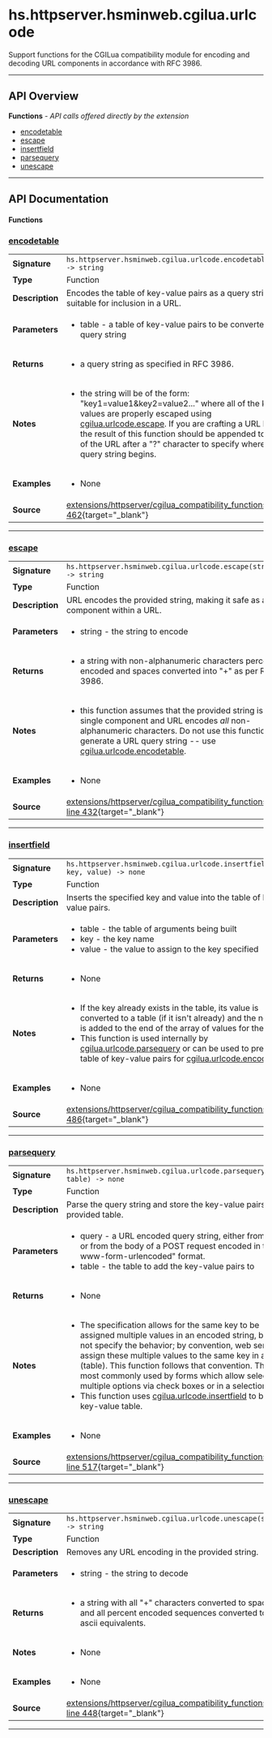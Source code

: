 # hs.httpserver.hsminweb.cgilua.urlcode

Support functions for the CGILua compatibility module for encoding and decoding URL components in accordance with RFC 3986.

---

## API Overview
**Functions** - _API calls offered directly by the extension_
 * [encodetable](#encodetable)
 * [escape](#escape)
 * [insertfield](#insertfield)
 * [parsequery](#parsequery)
 * [unescape](#unescape)


---

## API Documentation

#### Functions


### [encodetable](#encodetable)

|                                             |                                                                                     |
| --------------------------------------------|-------------------------------------------------------------------------------------|
| **Signature**                               | `hs.httpserver.hsminweb.cgilua.urlcode.encodetable(table) -> string`                                                                    |
| **Type**                                    | Function                                                                     |
| **Description**                             | Encodes the table of key-value pairs as a query string suitable for inclusion in a URL.                                                                     |
| **Parameters**                              | <ul><li>table - a table of key-value pairs to be converted into a query string</li></ul> |
| **Returns**                                 | <ul><li>a query string as specified in RFC 3986.</li></ul>          |
| **Notes**                                   | <ul><li>the string will be of the form: "key1=value1&key2=value2..." where all of the keys and values are properly escaped using [cgilua.urlcode.escape](#escape).  If you are crafting a URL by hand, the result of this function should be appended to the end of the URL after a "?" character to specify where the query string begins.</li></ul> |
| **Examples**                                | <ul><li>None</li></ul> |
| **Source**                                  | [extensions/httpserver/cgilua_compatibility_functions.lua line 462](https://github.com/CommandPost/CommandPost-App/blob/master/extensions/httpserver/cgilua_compatibility_functions.lua#L462){target="_blank"} |

---


### [escape](#escape)

|                                             |                                                                                     |
| --------------------------------------------|-------------------------------------------------------------------------------------|
| **Signature**                               | `hs.httpserver.hsminweb.cgilua.urlcode.escape(string) -> string`                                                                    |
| **Type**                                    | Function                                                                     |
| **Description**                             | URL encodes the provided string, making it safe as a component within a URL.                                                                     |
| **Parameters**                              | <ul><li>string - the string to encode</li></ul> |
| **Returns**                                 | <ul><li>a string with non-alphanumeric characters percent encoded and spaces converted into "+" as per RFC 3986.</li></ul>          |
| **Notes**                                   | <ul><li>this function assumes that the provided string is a single component and URL encodes *all* non-alphanumeric characters.  Do not use this function to generate a URL query string -- use [cgilua.urlcode.encodetable](#encodetable).</li></ul> |
| **Examples**                                | <ul><li>None</li></ul> |
| **Source**                                  | [extensions/httpserver/cgilua_compatibility_functions.lua line 432](https://github.com/CommandPost/CommandPost-App/blob/master/extensions/httpserver/cgilua_compatibility_functions.lua#L432){target="_blank"} |

---


### [insertfield](#insertfield)

|                                             |                                                                                     |
| --------------------------------------------|-------------------------------------------------------------------------------------|
| **Signature**                               | `hs.httpserver.hsminweb.cgilua.urlcode.insertfield(table, key, value) -> none`                                                                    |
| **Type**                                    | Function                                                                     |
| **Description**                             | Inserts the specified key and value into the table of key-value pairs.                                                                     |
| **Parameters**                              | <ul><li>table - the table of arguments being built</li><li>key   - the key name</li><li>value - the value to assign to the key specified</li></ul> |
| **Returns**                                 | <ul><li>None</li></ul>          |
| **Notes**                                   | <ul><li>If the key already exists in the table, its value is converted to a table (if it isn't already) and the new value is added to the end of the array of values for the key.</li><li>This function is used internally by [cgilua.urlcode.parsequery](#parsequery) or can be used to prepare a table of key-value pairs for [cgilua.urlcode.encodetable](#encodetable).</li></ul> |
| **Examples**                                | <ul><li>None</li></ul> |
| **Source**                                  | [extensions/httpserver/cgilua_compatibility_functions.lua line 486](https://github.com/CommandPost/CommandPost-App/blob/master/extensions/httpserver/cgilua_compatibility_functions.lua#L486){target="_blank"} |

---


### [parsequery](#parsequery)

|                                             |                                                                                     |
| --------------------------------------------|-------------------------------------------------------------------------------------|
| **Signature**                               | `hs.httpserver.hsminweb.cgilua.urlcode.parsequery(query, table) -> none`                                                                    |
| **Type**                                    | Function                                                                     |
| **Description**                             | Parse the query string and store the key-value pairs in the provided table.                                                                     |
| **Parameters**                              | <ul><li>query - a URL encoded query string, either from a URL or from the body of a POST request encoded in the "x-www-form-urlencoded" format.</li><li>table - the table to add the key-value pairs to</li></ul> |
| **Returns**                                 | <ul><li>None</li></ul>          |
| **Notes**                                   | <ul><li>The specification allows for the same key to be assigned multiple values in an encoded string, but does not specify the behavior; by convention, web servers assign these multiple values to the same key in an array (table).  This function follows that convention.  This is most commonly used by forms which allow selecting multiple options via check boxes or in a selection list.</li><li>This function uses [cgilua.urlcode.insertfield](#insertfield) to build the key-value table.</li></ul> |
| **Examples**                                | <ul><li>None</li></ul> |
| **Source**                                  | [extensions/httpserver/cgilua_compatibility_functions.lua line 517](https://github.com/CommandPost/CommandPost-App/blob/master/extensions/httpserver/cgilua_compatibility_functions.lua#L517){target="_blank"} |

---


### [unescape](#unescape)

|                                             |                                                                                     |
| --------------------------------------------|-------------------------------------------------------------------------------------|
| **Signature**                               | `hs.httpserver.hsminweb.cgilua.urlcode.unescape(string) -> string`                                                                    |
| **Type**                                    | Function                                                                     |
| **Description**                             | Removes any URL encoding in the provided string.                                                                     |
| **Parameters**                              | <ul><li>string - the string to decode</li></ul> |
| **Returns**                                 | <ul><li>a string with all "+" characters converted to spaces and all percent encoded sequences converted to their ascii equivalents.</li></ul>          |
| **Notes**                                   | <ul><li>None</li></ul> |
| **Examples**                                | <ul><li>None</li></ul> |
| **Source**                                  | [extensions/httpserver/cgilua_compatibility_functions.lua line 448](https://github.com/CommandPost/CommandPost-App/blob/master/extensions/httpserver/cgilua_compatibility_functions.lua#L448){target="_blank"} |

---

